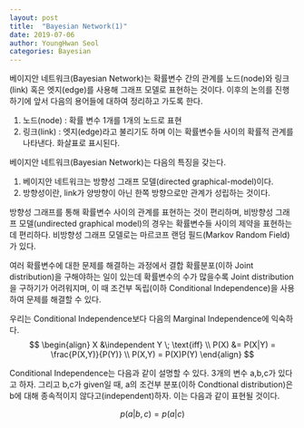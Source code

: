 ```yaml
---
layout: post
title:  "Bayesian Network(1)"
date: 2019-07-06
author: YoungHwan Seol
categories: Bayesian
---
```


베이지안 네트워크(Bayesian Network)는 확률변수 간의 관계를 노드(node)와 링크(link) 혹은 엣지(edge)를 사용해 그래프 모델로 표현하는 것이다. 이후의 논의를 진행하기에 앞서 다음의 용어들에 대하여 정리하고 가도록 한다.

1. 노드(node) : 확률 변수 1개를 1개의 노드로 표현
2. 링크(link) : 엣지(edge)라고 불리기도 하며 이는 확률변수들 사이의 확률적 관계를 나타낸다. 화살표로 표시된다.

베이지안 네트워크(Bayesian Network)는 다음의 특징을 갖는다.

1. 베이지안 네트워크는 방향성 그래프 모델(directed graphical-model)이다.
2. 방향성이란, link가 양방향이 아닌 한쪽 방향으로만 관계가 성립하는 것이다.

방향성 그래프를 통해 확률변수 사이의 관계를 표현하는 것이 편리하며, 비방향성 그래프 모델(undirected graphical model)의 경우는 확률변수들 사이의 제약을 표현하는데 편리하다. 비방향성 그래프 모델로는 마르코프 랜덤 필드(Markov Random Field)가 있다.

여러 확률변수에 대한 문제를 해결하는 과정에서 결합 확률분포(이하 Joint distribution)을 구해야하는 일이 있는데 확률변수의 수가 많을수록 Joint distribution을 구하기가 어려워지며, 이 때 조건부 독립(이하 Conditional Independence)을 사용하여 문제를 해결할 수 있다.

우리는 Conditional Independence보다 다음의 Marginal Independence에 익숙하다.
$$
\begin{align}
	X &\independent Y \; \text{iff} \\
    P(X) &= P(X|Y) = \frac{P(X,Y)}{P(Y)} \\
    P(X,Y) = P(X)P(Y)
\end{align}
$$

Conditional Independence는 다음과 같이 설명할 수 있다. 3개의 변수 a,b,c가 있다고 하자. 그리고 b,c가 given일 때, a의 조건부 분포(이하 Condtional distribution)은 b에 대해 종속적이지 않다고(independent)하자. 이는 다음과 같이 표현될 것이다.

$$ p(a|b,c) = p(a|c) $$







